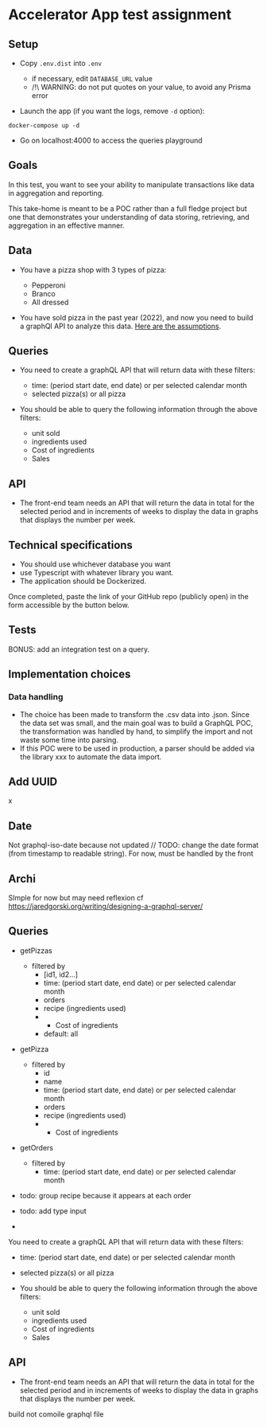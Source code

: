 # Accelerator App test assignment

## Setup

- Copy `.env.dist` into `.env`
  - if necessary, edit `DATABASE_URL` value
  - /!\ WARNING: do not put quotes on your value, to avoid any Prisma error

- Launch the app (if you want the logs, remove `-d` option):

```cli
docker-compose up -d
```

- Go on localhost:4000 to access the queries playground

## Goals

In this test, you want to see your ability to manipulate transactions like data in aggregation and reporting.

This take-home is meant to be a POC rather than a full fledge project but one that demonstrates your understanding of data storing, retrieving, and aggregation in an effective manner.

## Data

- You have a pizza shop with 3 types of pizza:
  - Pepperoni
  - Branco
  - All dressed
  
- You have sold pizza in the past year (2022), and now you need to build a graphQl API to analyze this data. [Here are the assumptions](https://docs.google.com/spreadsheets/d/1byShULmKZCmGqfLSUwh1RWWcEUPgZq3FRwYHJpV1ZXo/edit?usp=sharing
).

## Queries

- You need to create a graphQL API that will return data with these filters:
  - time: (period start date, end date) or per selected calendar month
  - selected pizza(s) or all pizza

- You should be able to query the following information through the above filters:
  - unit sold
  - ingredients used
  - Cost of ingredients
  - Sales

## API

- The front-end team needs an API that will return the data in total for the selected period and in increments of weeks to display the data in graphs that displays the number per week.

## Technical specifications

- You should use whichever database you want
- use Typescript with whatever library you want.
- The application should be Dockerized.

Once completed, paste the link of your GitHub repo (publicly open) in the form accessible by the button below.

## Tests

BONUS: add an integration test on a query.

## Implementation choices

### Data handling

- The choice has been made to transform the .csv data into .json. Since the data set was small, and the main goal was to build a GraphQL POC, the transformation was handled by hand, to simplify the import and not waste some time into parsing.
- If this POC were to be used in production, a parser should be added via the library xxx to automate the data import.

## Add UUID

x

## Date
Not graphql-iso-date because not updated
// TODO: change the date format (from timestamp to readable string). For now, must be handled by the front

## Archi

SImple for now but may need reflexion
cf https://jaredgorski.org/writing/designing-a-graphql-server/

## Queries

- getPizzas
  - filtered by
    - [id1, id2...]
    - time: (period start date, end date) or per selected calendar month
    - orders
    - recipe (ingredients used)
    -   - Cost of ingredients
    - default: all
- getPizza
  - filtered by
    - id
    - name
    - time: (period start date, end date) or per selected calendar month
    - orders
    - recipe (ingredients used)
    -   - Cost of ingredients
- getOrders
  - filtered by
    - time: (period start date, end date) or per selected calendar month

- todo: group recipe because it appears at each order
- todo: add type input
- 
 You need to create a graphQL API that will return data with these filters:
  - time: (period start date, end date) or per selected calendar month
  - selected pizza(s) or all pizza

- You should be able to query the following information through the above filters:
  - unit sold
  - ingredients used
  - Cost of ingredients
  - Sales

## API

- The front-end team needs an API that will return the data in total for the selected period and in increments of weeks to display the data in graphs that displays the number per week.

build not comoile graphql file